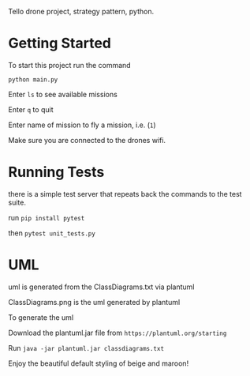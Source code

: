 
Tello drone project, strategy pattern, python.


# Getting Started 

To start this project run the command 

`python main.py`

Enter `ls` to see available missions

Enter `q` to quit

Enter name of mission to fly a mission, i.e. (`1`)

Make sure you are connected to the drones wifi.

# Running Tests

there is a simple test server that repeats back the commands to
the test suite.

run `pip install pytest`

then `pytest unit_tests.py`

# UML 

uml is generated from the ClassDiagrams.txt via plantuml

ClassDiagrams.png is the uml generated by plantuml

To generate the uml

Download the plantuml.jar file from `https://plantuml.org/starting`

Run `java -jar plantuml.jar classdiagrams.txt`

Enjoy the beautiful default styling of beige and maroon!
